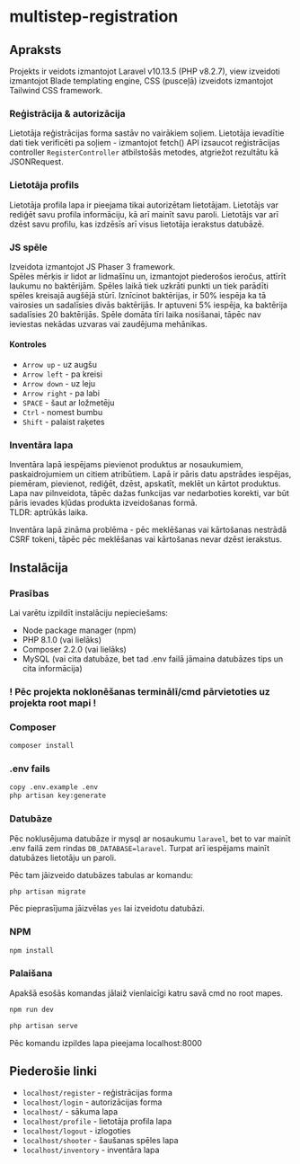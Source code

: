 # multistep-registration

## Apraksts
Projekts ir veidots izmantojot Laravel v10.13.5 (PHP v8.2.7), view izveidoti izmantojot Blade templating engine, CSS (pusceļā) izveidots izmantojot Tailwind CSS framework.
### Reģistrācija & autorizācija
Lietotāja reģistrācijas forma sastāv no vairākiem soļiem. Lietotāja ievadītie dati tiek verificēti pa soļiem - izmantojot fetch() API izsaucot reģistrācijas controller `RegisterController` atbilstošās metodes, atgriežot rezultātu kā JSONRequest.

### Lietotāja profils
Lietotāja profila lapa ir pieejama tikai autorizētam lietotājam. Lietotājs var rediģēt savu profila informāciju, kā arī mainīt savu paroli. Lietotājs var arī dzēst savu profilu, kas izdzēsīs arī visus lietotāja ierakstus datubāzē.

### JS spēle
Izveidota izmantojot JS Phaser 3 framework.  
Spēles mērķis ir lidot ar lidmašīnu un, izmantojot piederošos ieročus, attīrīt laukumu no baktērijām. Spēles laikā tiek uzkrāti punkti un tiek parādīti spēles kreisajā augšējā stūrī.
Iznīcinot baktērijas, ir 50% iespēja ka tā vairosies un sadalīsies divās baktērijās. Ir aptuveni 5% iespēja, ka baktērija sadalīsies 20 baktērijās.
Spēle domāta tīri laika nosišanai, tāpēc nav ieviestas nekādas uzvaras vai zaudējuma mehānikas.
#### Kontroles
+ `Arrow up` - uz augšu
+ `Arrow left` - pa kreisi
+ `Arrow down` - uz leju
+ `Arrow right` - pa labi
+ `SPACE` - šaut ar ložmetēju
+ `Ctrl` - nomest bumbu
+ `Shift` - palaist raķetes

### Inventāra lapa
Inventāra lapā iespējams pievienot produktus ar nosaukumiem, paskaidrojumiem un citiem atribūtiem. Lapā ir pāris datu apstrādes iespējas, piemēram, pievienot, rediģēt, dzēst, apskatīt, meklēt un kārtot produktus. Lapa nav pilnveidota, tāpēc dažas funkcijas var nedarboties korekti, var būt pāris ievades kļūdas produkta izveidošanas formā.  
TLDR: aptrūkās laika.  

Inventāra lapā zināma problēma - pēc meklēšanas vai kārtošanas nestrādā CSRF tokeni, tāpēc pēc meklēšanas vai kārtošanas nevar dzēst ierakstus.

## Instalācija
### Prasības
Lai varētu izpildīt instalāciju nepieciešams:
+ Node package manager (npm)
+ PHP 8.1.0 (vai lielāks)
+ Composer 2.2.0 (vai lielāks)
+ MySQL (vai cita datubāze, bet tad .env failā jāmaina datubāzes tips un cita informācija)

### ! Pēc projekta noklonēšanas terminālī/cmd pārvietoties uz projekta root mapi !

### Composer
```bash
composer install
```

### .env fails
```bash
copy .env.example .env
php artisan key:generate
```

### Datubāze
Pēc noklusējuma datubāze ir mysql ar nosaukumu `laravel`, bet to var mainīt .env failā zem rindas `DB_DATABASE=laravel`. Turpat arī iespējams mainīt datubāzes lietotāju un paroli.

Pēc tam jāizveido datubāzes tabulas ar komandu:
```bash
php artisan migrate
```
Pēc pieprasījuma jāizvēlas `yes` lai izveidotu datubāzi.

### NPM
```bash
npm install
```

### Palaišana
Apakšā esošās komandas jālaiž vienlaicīgi katru savā cmd no root mapes.
```bash
npm run dev
```
```bash
php artisan serve
```

Pēc komandu izpildes lapa pieejama localhost:8000

## Piederošie linki
+ `localhost/register` - reģistrācijas forma
+ `localhost/login` - autorizācijas forma
+ `localhost/` - sākuma lapa
+ `localhost/profile` - lietotāja profila lapa
+ `localhost/logout` - izlogoties
+ `localhost/shooter` - šaušanas spēles lapa
+ `localhost/inventory` - inventāra lapa

